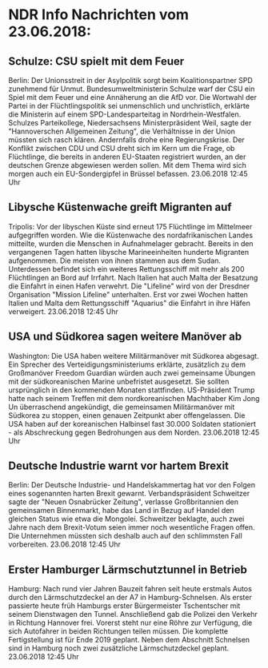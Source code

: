 # NDR Info Nachrichten vom 23.06.2018:


## Schulze: CSU spielt mit dem Feuer
Berlin: Der Unionsstreit in der Asylpolitik sorgt beim Koalitionspartner SPD zunehmend für Unmut. Bundesumweltministerin Schulze warf der CSU ein Spiel mit dem Feuer und eine Annäherung an die AfD vor. Die Wortwahl der Partei in der Flüchtlingspolitik sei unmenschlich und unchristlich, erklärte die Ministerin auf einem SPD-Landesparteitag in Nordrhein-Westfalen. Schulzes Parteikollege, Niedersachsens Ministerpräsident Weil, sagte der "Hannoverschen Allgemeinen Zeitung", die Verhältnisse in der Union müssten sich rasch klären. Andernfalls drohe eine Regierungskrise. Der Konflikt zwischen CDU und CSU dreht sich im Kern um die Frage, ob Flüchtlinge, die bereits in anderen EU-Staaten registriert wurden, an der deutschen Grenze abgewiesen werden sollen. Mit dem Thema wird sich morgen auch ein EU-Sondergipfel in Brüssel befassen. 23.06.2018 12:45 Uhr 

## Libysche Küstenwache greift Migranten auf
Tripolis: Vor der libyschen Küste sind erneut 175 Flüchtlinge im Mittelmeer aufgegriffen worden. Wie die Küstenwache des nordafrikanischen Landes mitteilte, wurden die Menschen in Aufnahmelager gebracht. Bereits in den vergangenen Tagen hatten libysche Marineeinheiten hunderte Migranten aufgenommen. Die meisten von ihnen stammen aus dem Sudan. Unterdessen befindet sich ein weiteres Rettungsschiff mit mehr als 200 Flüchtlingen an Bord auf Irrfahrt. Nach Italien hat auch Malta der Besatzung die Einfahrt in einen Hafen verwehrt. Die "Lifeline" wird von der Dresdner Organisation "Mission Lifeline" unterhalten. Erst vor zwei Wochen hatten Italien und Malta dem Rettungsschiff "Aquarius" die Einfahrt in ihre Häfen verweigert. 23.06.2018 12:45 Uhr 

## USA und Südkorea sagen weitere Manöver ab
Washington: Die USA haben weitere Militärmanöver mit Südkorea abgesagt. Ein Sprecher des Verteidigungsministeriums erklärte, zusätzlich zu dem Großmanöver Freedom Guardian würden auch zwei gemeinsame Übungen mit der südkoreanischen Marine unbefristet ausgesetzt. Sie sollten ursprünglich in den kommenden Monaten stattfinden. US-Präsident Trump hatte nach seinem Treffen mit dem nordkoreanischen Machthaber Kim Jong Un überraschend angekündigt, die gemeinsamen Militärmanöver mit Südkorea zu stoppen, einen genauen Zeitpunkt aber offengelassen. Die USA haben auf der koreanischen Halbinsel fast 30.000 Soldaten stationiert - als Abschreckung gegen Bedrohungen aus dem Norden. 23.06.2018 12:45 Uhr 

## Deutsche Industrie warnt vor hartem Brexit
Berlin: Der Deutsche Industrie- und Handelskammertag hat vor den Folgen eines sogenannten harten Brexit gewarnt. Verbandspräsident Schweitzer sagte der "Neuen Osnabrücker Zeitung", verlasse Großbritannien den gemeinsamen Binnenmarkt, habe das Land in Bezug auf Handel den gleichen Status wie etwa die Mongolei. Schweitzer beklagte, auch zwei Jahre nach dem Brexit-Votum seien immer noch wesentliche Fragen offen. Die Unternehmen müssten sich deshalb auch auf den schlimmsten Fall vorbereiten. 23.06.2018 12:45 Uhr 

## Erster Hamburger Lärmschutztunnel in Betrieb
Hamburg:	Nach rund vier Jahren Bauzeit fahren seit heute erstmals Autos durch den Lärmschutzdeckel an der A7 in Hamburg-Schnelsen. Als erster passierte heute früh Hamburgs erster Bürgermeister Tschentscher mit seinem Dienstwagen den Tunnel. Anschließend gab die Polizei den Verkehr in Richtung Hannover frei. Vorerst steht nur eine Röhre zur Verfügung, die sich Autofahrer in beiden Richtungen teilen müssen. Die komplette Fertigstellung ist für Ende 2019 geplant. Neben dem Abschnitt Schnelsen sind in Hamburg noch zwei zusätzliche Lärmschutzdeckel geplant. 23.06.2018 12:45 Uhr 
